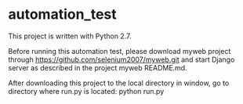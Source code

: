 # automation_test


This project is written with Python 2.7.

Before running this automation test, please download myweb project through https://github.com/selenium2007/myweb.git and start Django server as described in the project myweb README.md.

After downloading this project to the local directory in window, go to directory where run.py is located: python run.py
